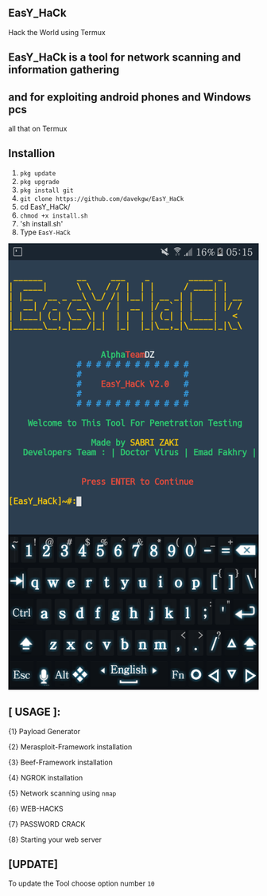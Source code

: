 ## EasY_HaCk
 
 
 Hack the World using Termux
 
 
## EasY_HaCk is a tool for network scanning and information gathering 
## and for exploiting android phones and Windows pcs 
all that on Termux
## Installion
1. `pkg update`
2. `pkg upgrade`
3. `pkg install git`
4. `git clone https://github.com/davekgw/EasY_HaCk`
5. cd EasY_HaCk/
6. `chmod +x install.sh`
7. 'sh install.sh'
7. Type `EasY-HaCk`

![](modules/EasY_HaCk.png)

## [ USAGE ]:
{1} Payload Generator

{2} Merasploit-Framework installation

{3} Beef-Framework installation 

{4} NGROK installation

{5} Network scanning using `nmap`

{6} WEB-HACKS

{7} PASSWORD CRACK

{8} Starting your web server 

## [UPDATE]
To update the Tool choose option number `10`



